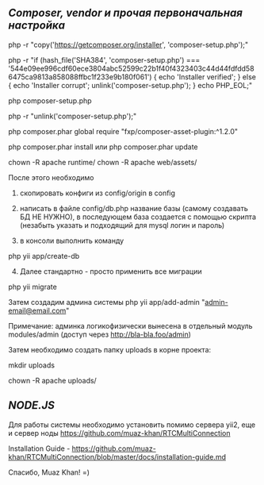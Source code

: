 *Composer, vendor и прочая первоначальная настройка*
-------------------------------

php -r "copy('https://getcomposer.org/installer', 'composer-setup.php');"

php -r "if (hash_file('SHA384', 'composer-setup.php') === '544e09ee996cdf60ece3804abc52599c22b1f40f4323403c44d44fdfdd586475ca9813a858088ffbc1f233e9b180f061') { echo 'Installer verified'; } else { echo 'Installer corrupt'; unlink('composer-setup.php'); } echo PHP_EOL;"

php composer-setup.php

php -r "unlink('composer-setup.php');"


php composer.phar global require "fxp/composer-asset-plugin:^1.2.0"


php composer.phar install
или
php composer.phar update

chown -R apache runtime/
chown -R apache web/assets/

После этого необходимо

1) скопировать конфиги из config/origin в config

2) написать в файле config/db.php название базы (самому создавать БД НЕ НУЖНО), в последующем база создается с помощью скрипта (незабыть указать и подходящий для mysql логин и пароль)

3) в консоли выполнить команду

php yii app/create-db

4) Далее стандартно -  просто применить все миграции

php yii migrate

Затем создадим админа системы php yii app/add-admin "admin-email@email.com"

Примечание: админка логикофизически вынесена в отдельный модуль modules/admin (доступ через http://bla-bla.foo/admin)

Затем необходимо создать папку uploads в корне проекта:

mkdir uploads

chown -R apache uploads/


*NODE.JS*
-------------

Для работы системы необходимо установить помимо сервера yii2, еще и сервер ноды https://github.com/muaz-khan/RTCMultiConnection

Installation Guide - https://github.com/muaz-khan/RTCMultiConnection/blob/master/docs/installation-guide.md

Спасибо, Muaz Khan! =)